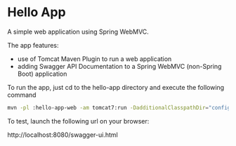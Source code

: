 # Hello App
A simple web application using Spring WebMVC.

The app features:
* use of Tomcat Maven Plugin to run a web application
* adding Swagger API Documentation to a Spring WebMVC (non-Spring Boot) application

To run the app, just cd to the hello-app directory and execute the following command
```bash
mvn -pl :hello-app-web -am tomcat7:run -DadditionalClasspathDir="config/dev"
```

To test, launch the following url on your browser: 

http://localhost:8080/swagger-ui.html